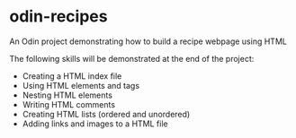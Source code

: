 # odin-recipes

An Odin project demonstrating how to build a recipe webpage using HTML

The following skills will be demonstrated at the end of the project:

* Creating a HTML index file
* Using HTML elements and tags
* Nesting HTML elements
* Writing HTML comments
* Creating HTML lists (ordered and unordered)
* Adding links and images to a HTML file
